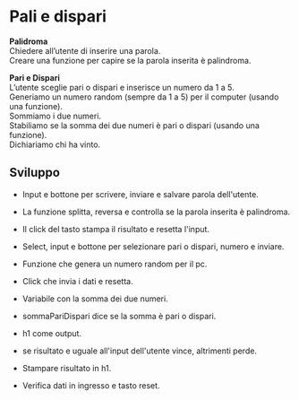 Pali e dispari
===

**Palidroma**  
Chiedere all’utente di inserire una parola.  
Creare una funzione per capire se la parola inserita è palindroma.  

**Pari e Dispari**  
L’utente sceglie pari o dispari e inserisce un numero da 1 a 5.  
Generiamo un numero random (sempre da 1 a 5) per il computer (usando una funzione).  
Sommiamo i due numeri.  
Stabiliamo se la somma dei due numeri è pari o dispari (usando una funzione).  
Dichiariamo chi ha vinto.

## Sviluppo

- Input e bottone per scrivere, inviare e salvare parola dell'utente.
- La funzione splitta, reversa e controlla se la parola inserita è palindroma.
- Il click del tasto stampa il risultato e resetta l'input.

- Select, input e bottone per selezionare pari o dispari, numero e inviare.
- Funzione che genera un numero random per il pc.
- Click che invia i dati e resetta.
- Variabile con la somma dei due numeri.
- sommaPariDispari dice se la somma è pari o dispari.
- h1 come output.
- se risultato e uguale all'input dell'utente vince, altrimenti perde.
- Stampare risultato in h1.
- Verifica dati in ingresso e tasto reset.


